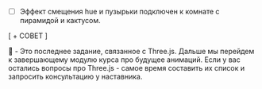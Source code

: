 - [ ] Эффект смещения hue и пузырьки подключен к комнате с пирамидой и кактусом.

[ + СОВЕТ ]

:large_blue_diamond: - Это последнее задание, связанное с Three.js. Дальше мы перейдем к завершающему модулю курса про будущее анимаций. Если у вас остались вопросы про Three.js - самое время составить их список и запросить консультацию у наставника.

